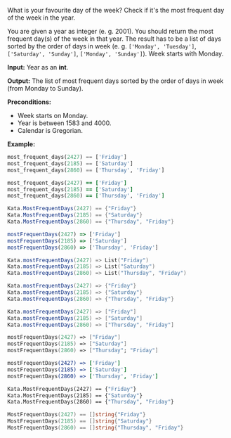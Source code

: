 What is your favourite day of the week? Check if it's the most frequent day of the week in the year.

You are given a year as integer (e. g. 2001). You should return the most frequent day(s) of the week in that year. The result has to be a list of days sorted by the order of days in week (e. g. `['Monday', 'Tuesday']`, `['Saturday', 'Sunday']`, `['Monday', 'Sunday']`). Week starts with Monday.

__Input:__ Year as an __int__.

__Output:__ The list of most frequent days sorted by the order of days in week (from Monday to Sunday).

__Preconditions:__

* Week starts on Monday.
* Year is between 1583 and 4000. 
* Calendar is Gregorian.

__Example:__

```python
most_frequent_days(2427) == ['Friday']
most_frequent_days(2185) == ['Saturday']
most_frequent_days(2860) == ['Thursday', 'Friday']
```

```ruby
most_frequent_days(2427) == ['Friday']
most_frequent_days(2185) == ['Saturday']
most_frequent_days(2860) == ['Thursday', 'Friday']
```

```csharp
Kata.MostFrequentDays(2427) == {"Friday"}
Kata.MostFrequentDays(2185) == {"Saturday"}
Kata.MostFrequentDays(2860) == {"Thursday", "Friday"}
```

```javascript
mostFrequentDays(2427) => ['Friday']
mostFrequentDays(2185) => ['Saturday']
mostFrequentDays(2860) => ['Thursday', 'Friday']
```

```scala
Kata.mostFrequentDays(2427) => List("Friday")
Kata.mostFrequentDays(2185) => List("Saturday")
Kata.mostFrequentDays(2860) => List("Thursday", "Friday")
```

```java
Kata.mostFrequentDays(2427) => {"Friday"}
Kata.mostFrequentDays(2185) => {"Saturday"}
Kata.mostFrequentDays(2860) => {"Thursday", "Friday"}
```

```groovy
Kata.mostFrequentDays(2427) => ["Friday"]
Kata.mostFrequentDays(2185) => ["Saturday"]
Kata.mostFrequentDays(2860) => ["Thursday", "Friday"]
```

```fsharp
mostFrequentDays(2427) => ["Friday"]
mostFrequentDays(2185) => ["Saturday"]
mostFrequentDays(2860) => ["Thursday"; "Friday"]
```

```coffeescript
mostFrequentDays(2427) => ['Friday']
mostFrequentDays(2185) => ['Saturday']
mostFrequentDays(2860) => ['Thursday', 'Friday']
```

```vb
Kata.MostFrequentDays(2427) == {"Friday"}
Kata.MostFrequentDays(2185) == {"Saturday"}
Kata.MostFrequentDays(2860) == {"Thursday", "Friday"}
```

```go
MostFrequentDays(2427) == []string{"Friday"}
MostFrequentDays(2185) == []string{"Saturday"}
MostFrequentDays(2860) == []string{"Thursday", "Friday"}
```